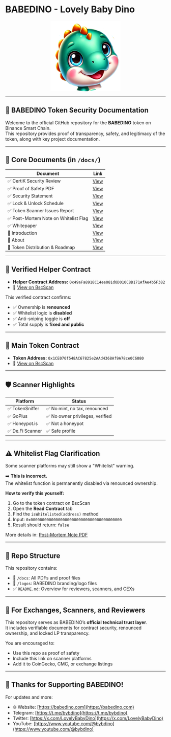 # BABEDINO - Lovely Baby Dino

<p align="center">
  <img src="https://raw.githubusercontent.com/babedino/logos/main/dino_baby300.png" alt="BABEDINO Logo" width="220"/>
</p>

---

## 🦖 BABEDINO Token Security Documentation

Welcome to the official GitHub repository for the **BABEDINO** token on Binance Smart Chain.  
This repository provides proof of transparency, safety, and legitimacy of the token, along with key project documentation.

---

## 📄 Core Documents (in `/docs/`)

| Document                                     | Link                                                                 |
|---------------------------------------------|----------------------------------------------------------------------|
| ✅ CertiK Security Review                   | [View](docs/BABEDINO_CertiK_Security_Review.pdf)                     |
| ✅ Proof of Safety PDF                      | [View](docs/BABEDINO_ProofOfSafety.pdf)                              |
| ✅ Security Statement                       | [View](docs/BABEDINO_Token_Security_Statement.pdf)                   |
| ✅ Lock & Unlock Schedule                   | [View](docs/BABEDINO_Lock_Unlock_Schedule.pdf)                       |
| ✅ Token Scanner Issues Report              | [View](docs/BABEDINO_Token_Scanner_Issues_Report.pdf)                |
| ✅ Post-Mortem Note on Whitelist Flag       | [View](docs/Post-Mortem%20Note.pdf)                                  |
| ✅ Whitepaper                               | [View](docs/Whitepaper_Lovely_Baby_Dino_BABEDINO.pdf)                |
| 📘 Introduction                             | [View](docs/Introduction.pdf)                                        |
| 📘 About                                     | [View](docs/About.pdf)                                               |
| 📘 Token Distribution & Roadmap             | [View](docs/Token_Distribution_and_Roadmap.pdf)                      |

---

## 🔧 Verified Helper Contract

- **Helper Contract Address:** `0x49aFa8918C14ee081d0D010C8D171AfAe4b5F382`  
- 🔗 [View on BscScan](https://bscscan.com/address/0x49aFa8918C14ee081d0D010C8D171AfAe4b5F382)

This verified contract confirms:
- ✅ Ownership is **renounced**
- ✅ Whitelist logic is **disabled**
- ✅ Anti-sniping toggle is **off**
- ✅ Total supply is **fixed and public**

---

## 🧪 Main Token Contract

- **Token Address:** `0x1CE070f548AC67825e2AAd4368Af9A78ce0C6080`  
- 🔗 [View on BscScan](https://bscscan.com/token/0x1CE070f548AC67825e2AAd4368Af9A78ce0C6080)

---

## 🛡️ Scanner Highlights

| Platform        | Status                          |
|----------------|----------------------------------|
| ✅ TokenSniffer | ✅ No mint, no tax, renounced    |
| ✅ GoPlus       | ✅ No owner privileges, verified |
| ✅ Honeypot.is  | ✅ Not a honeypot                |
| ✅ De.Fi Scanner| ✅ Safe profile                  |

---

## ⚠️ Whitelist Flag Clarification

Some scanner platforms may still show a "Whitelist" warning.

➡️ **This is incorrect.**  
The whitelist function is permanently disabled via renounced ownership.

**How to verify this yourself:**
1. Go to the token contract on BscScan
2. Open the **Read Contract** tab
3. Find the `isWhitelisted(address)` method
4. Input: `0x0000000000000000000000000000000000000000`
5. Result should return: `false`

More details in: [Post-Mortem Note PDF](docs/Post-Mortem%20Note.pdf)

---

## 📂 Repo Structure

This repository contains:
- 📁 `/docs`: All PDFs and proof files  
- 📁 `/logos`: BABEDINO branding/logo files  
- ✅ `README.md`: Overview for reviewers, scanners, and CEXs

---

## 📣 For Exchanges, Scanners, and Reviewers

This repository serves as BABEDINO’s **official technical trust layer**.  
It includes verifiable documents for contract security, renounced ownership, and locked LP transparency.

You are encouraged to:
- Use this repo as proof of safety
- Include this link on scanner platforms
- Add it to CoinGecko, CMC, or exchange listings

---

## 🙏 Thanks for Supporting BABEDINO!

For updates and more:
- 🌐 Website: [https://babedino.com](https://babedino.com)
- Telegram: [https://t.me/bybdino](https://t.me/bybdino)
- Twitter: [https://x.com/LovelyBabyDino](https://x.com/LovelyBabyDino)
- YouTube: [https://www.youtube.com/@bybdino](https://www.youtube.com/@bybdino)
